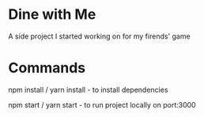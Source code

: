 # Dine with Me

A side project I started working on for my firends' game

# Commands
npm install / yarn install - to install dependencies


npm start / yarn start - to run project locally on port:3000
